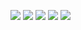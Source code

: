 ![](https://github.com/Crischi/DAW_Trabajos/blob/main/Dise%C3%B1o_Interfaces_Web/DASHBOARD_USER.png)
![](https://github.com/Crischi/DAW_Trabajos/blob/main/Dise%C3%B1o_Interfaces_Web/DASHBOARD_PARTIDAS.png)
![](https://github.com/Crischi/DAW_Trabajos/blob/main/Dise%C3%B1o_Interfaces_Web/DASHBOARD_ESTADISTICAS.png)
![](https://github.com/Crischi/DAW_Trabajos/blob/main/Dise%C3%B1o_Interfaces_Web/DASHBOARD_NOTIFICACIONES.png)
![](https://github.com/Crischi/DAW_Trabajos/blob/main/Dise%C3%B1o_Interfaces_Web/TABLEBOARD.png)
